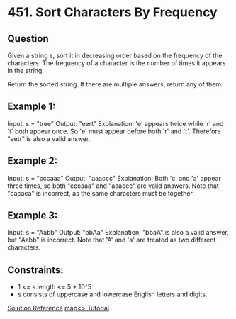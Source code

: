 # 451. Sort Characters By Frequency

## Question

Given a string s, sort it in decreasing order based on the frequency of the characters. The frequency of a character is the number of times it appears in the string.

Return the sorted string. If there are multiple answers, return any of them.

 
## Example 1:
Input: s = "tree"
Output: "eert"
Explanation: 'e' appears twice while 'r' and 't' both appear once.
So 'e' must appear before both 'r' and 't'. Therefore "eetr" is also a valid answer.

## Example 2:
Input: s = "cccaaa"
Output: "aaaccc"
Explanation: Both 'c' and 'a' appear three times, so both "cccaaa" and "aaaccc" are valid answers.
Note that "cacaca" is incorrect, as the same characters must be together.

## Example 3:
Input: s = "Aabb"
Output: "bbAa"
Explanation: "bbaA" is also a valid answer, but "Aabb" is incorrect.
Note that 'A' and 'a' are treated as two different characters.

## Constraints:
- 1 <= s.length <= 5 * 10^5
- s consists of uppercase and lowercase English letters and digits.

[Solution Reference](https://hackmd.io/@Zero871015/LeetCode-451)
[map<> Tutorial](https://mropengate.blogspot.com/2015/12/cc-map-stl.html)